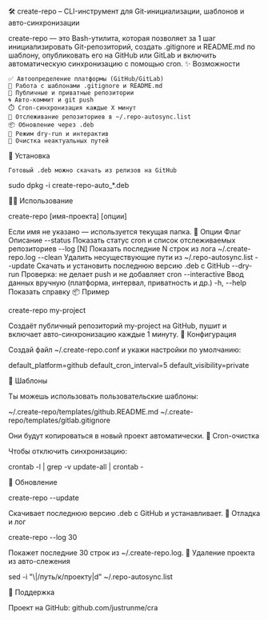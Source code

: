 🛠️ create-repo – CLI-инструмент для Git-инициализации, шаблонов и авто-синхронизации

create-repo — это Bash-утилита, которая позволяет за 1 шаг инициализировать Git-репозиторий, создать .gitignore и README.md по шаблону, опубликовать его на GitHub или GitLab и включить автоматическую синхронизацию с помощью cron.
✨ Возможности

    ✅ Автоопределение платформы (GitHub/GitLab)
    🧠 Работа с шаблонами .gitignore и README.md
    🔐 Публичные и приватные репозитории
    🌀 Авто-коммит и git push
    ⏱️ Cron-синхронизация каждые X минут
    💾 Отслеживание репозиториев в ~/.repo-autosync.list
    📦 Обновление через .deb
    🧪 Режим dry-run и интерактив
    🧹 Очистка неактуальных путей

🚀 Установка

    Готовый .deb можно скачать из релизов на GitHub

sudo dpkg -i create-repo-auto_*.deb

🧑‍💻 Использование

create-repo [имя-проекта] [опции]

Если имя не указано — используется текущая папка.
🔧 Опции
Флаг	Описание
--status	Показать статус cron и список отслеживаемых репозиториев
--log [N]	Показать последние N строк из лога ~/.create-repo.log
--clean	Удалить несуществующие пути из ~/.repo-autosync.list
--update	Скачать и установить последнюю версию .deb с GitHub
--dry-run	Проверка: не делает push и не добавляет cron
--interactive	Ввод данных вручную (платформа, интервал, приватность и др.)
-h, --help	Показать справку
📦 Пример

create-repo my-project

Создаёт публичный репозиторий my-project на GitHub, пушит и включает авто-синхронизацию каждые 1 минуту.
🧠 Конфигурация

Создай файл ~/.create-repo.conf и укажи настройки по умолчанию:

default_platform=github
default_cron_interval=5
default_visibility=private

📁 Шаблоны

Ты можешь использовать пользовательские шаблоны:

~/.create-repo/templates/github.README.md
~/.create-repo/templates/gitlab.gitignore

Они будут копироваться в новый проект автоматически.
🧹 Cron-очистка

Чтобы отключить синхронизацию:

crontab -l | grep -v update-all | crontab -

🔄 Обновление

create-repo --update

Скачивает последнюю версию .deb с GitHub и устанавливает.
🧪 Отладка и лог

create-repo --log 30

Покажет последние 30 строк из ~/.create-repo.log.
🧯 Удаление проекта из авто-слежения

sed -i "\\|/путь/к/проекту|d" ~/.repo-autosync.list

🤝 Поддержка

Проект на GitHub: github.com/justrunme/cra
